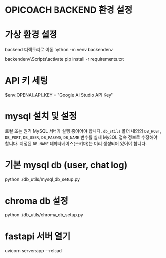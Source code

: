 # OPICOACH BACKEND 환경 설정

# 가상 환경 설정
backend 디랙토리로 이동
python -m venv backendenv

backendenv\Scripts\activate
pip install -r requirements.txt

# API 키 세팅
$env:OPENAI_API_KEY = "Google AI Studio API Key"

# mysql 설치 및 설정
로컬 또는 원격 MySQL 서버가 실행 중이어야 합니다.
`db_utils` 폴더 내의의 `DB_HOST`, `DB_PORT`, `DB_USER`, `DB_PASSWD`, `DB_NAME` 변수를 실제 MySQL 접속 정보로 수정해야 합니다.
지정된 `DB_NAME` 데이터베이스(스키마)는 미리 생성되어 있어야 합니다.

# 기본 mysql db (user, chat log)
python ./db_utils/mysql_db_setup.py

# chroma db 설정
python ./db_utils/chroma_db_setup.py

# fastapi 서버 열기
uvicorn server:app --reload
